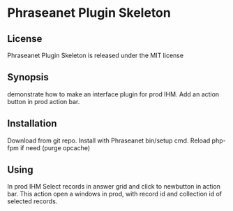 # Phraseanet Plugin Skeleton


## License

Phraseanet Plugin Skeleton is released under the MIT license

## Synopsis
demonstrate how to make an interface plugin for prod IHM.
Add an action button in prod action bar.


## Installation
Download from git repo. 
Install with Phraseanet bin/setup cmd.
Reload php-fpm if need (purge opcache)

## Using
In prod IHM
Select records in answer grid and click to newbutton in action bar.
This action open a windows in prod, with record id and collection id of selected records.

